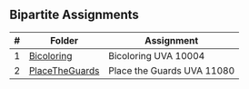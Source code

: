 ## Bipartite Assignments

| # | Folder | Assignment |
| :---: | ----------- | ---------------------- |
| 1 | [Bicoloring](Bicoloring) | Bicoloring UVA 10004 |
| 2 | [PlaceTheGuards](PlaceTheGuards) | Place the Guards UVA 11080 |
